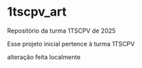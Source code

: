 # 1tscpv_art
Repositório da turma 1TSCPV de 2025

Esse projeto inicial pertence à turma 1TSCPV

alteração feita localmente